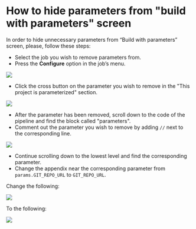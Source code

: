 # How to hide parameters from "build with parameters" screen

In order to hide unnecessary parameters from “Build with parameters” screen, please, follow these steps:

- Select the job you wish to remove parameters from.
- Press the **Configure** option in the job’s menu.

![](/home/simloud/IdeaProjects/simloud-docs/static/img/jenkins/hide-params/image1.jpg)

- Click the cross button on the parameter you wish to remove in the "This project is parameterized" section.

![](/home/simloud/IdeaProjects/simloud-docs/static/img/jenkins/hide-params/image2.jpg)

- After the parameter has been removed, scroll down to the code of the pipeline and find the block called "parameters".
- Comment out the parameter you wish to remove by adding `//` next to the corresponding line.

![](/home/simloud/IdeaProjects/simloud-docs/static/img/jenkins/hide-params/image3.jpg)

- Continue scrolling down to the lowest level and find the corresponding parameter.
- Change the appendix near the corresponding parameter from `params.GIT_REPO_URL` to `GIT_REPO_URL`.

Change the following:

![](/home/simloud/IdeaProjects/simloud-docs/static/img/jenkins/hide-params/image4.png)

To the following:

![](/home/simloud/IdeaProjects/simloud-docs/static/img/jenkins/hide-params/image5.png)
